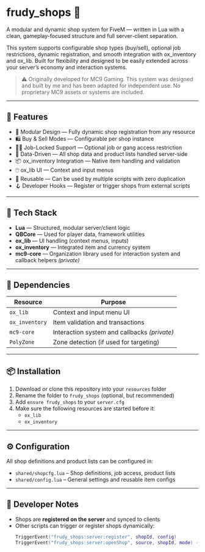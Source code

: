 # frudy_shops 🛒
A modular and dynamic shop system for FiveM — written in Lua with a clean, gameplay-focused structure and full server-client separation.

This system supports configurable shop types (buy/sell), optional job restrictions, dynamic registration, and smooth integration with ox_inventory and ox_lib. Built for flexibility and designed to be easily extended across your server’s economy and interaction systems.

>⚠️ Originally developed for MC9 Gaming. This system was designed and built by me and has been adapted for independent use. No proprietary MC9 assets or systems are included.

---

## 🚀 Features

- 🧩 Modular Design — Fully dynamic shop registration from any resource
- 🛍️ Buy & Sell Modes — Configurable per shop instance
- 🧑‍💼 Job-Locked Support — Optional job or gang access restriction
- 🧠 Data-Driven — All shop data and product lists handled server-side
- 📦 ox_inventory Integration — Native item handling and validation
- 🖱️ ox_lib UI — Context and input menus
- 🔁 Reusable — Can be used by multiple scripts with zero duplication
- 🪝 Developer Hooks — Register or trigger shops from external scripts

---

## 🧱 Tech Stack

- **Lua** — Structured, modular server/client logic
- **QBCore** — Used for player data, framework utilities
- **ox_lib** — UI handling (context menus, inputs)
- **ox_inventory** — Integrated item and currency system
- **mc9-core** — Organization library used for interaction system and callback helpers *(private)*

---

## 🧩 Dependencies

| Resource     | Purpose                                |
|--------------|----------------------------------------|
| `ox_lib`     | Context and input menu UI              |
| `ox_inventory` | Item validation and transactions     |
| `mc9-core`   | Interaction system and callbacks *(private)* |
| `PolyZone`   | Zone detection (if used for targeting) |

---

## 📦 Installation

1. Download or clone this repository into your `resources` folder
2. Rename the folder to `frudy_shops` (optional, but recommended)
3. Add `ensure frudy_shops` to your `server.cfg`
4. Make sure the following resources are started before it:
   - `ox_lib`
   - `ox_inventory`

---

## ⚙️ Configuration

All shop definitions and product lists can be configured in:

- `shared/shopcfg.lua` – Shop definitions, job access, product lists
- `shared/config.lua` – General settings and reusable item configs

---

## 🧠 Developer Notes

- Shops are **registered on the server** and synced to clients
- Other scripts can trigger or register shops dynamically:
  ```lua
  TriggerEvent("frudy_shops:server:register", shopId, config)
  TriggerEvent("frudy_shops:server:openShop", source, shopId, mode) -- mode: "buy" or "sell"
